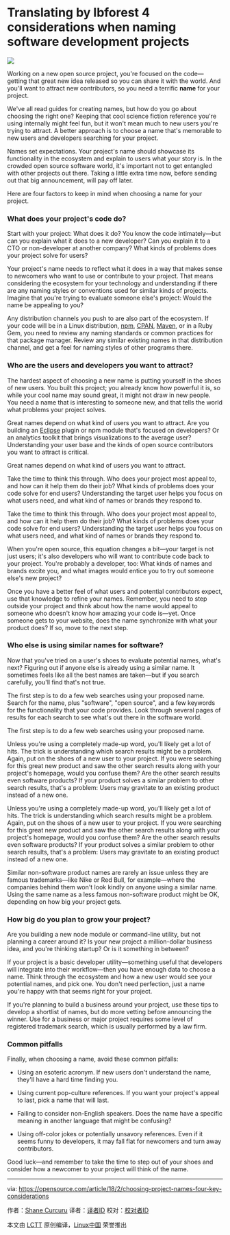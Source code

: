 Translating by lbforest
4 considerations when naming software development projects
======

![](https://opensource.com/sites/default/files/styles/image-full-size/public/lead-images/hello-name-sticker-badge-tag.png?itok=fAgbMgBb)

Working on a new open source project, you're focused on the code—getting that great new idea released so you can share it with the world. And you'll want to attract new contributors, so you need a terrific **name** for your project.

We've all read guides for creating names, but how do you go about choosing the right one? Keeping that cool science fiction reference you're using internally might feel fun, but it won't mean much to new users you're trying to attract. A better approach is to choose a name that's memorable to new users and developers searching for your project.

Names set expectations. Your project's name should showcase its functionality in the ecosystem and explain to users what your story is. In the crowded open source software world, it's important not to get entangled with other projects out there. Taking a little extra time now, before sending out that big announcement, will pay off later.

Here are four factors to keep in mind when choosing a name for your project.

### What does your project's code do?

Start with your project: What does it do? You know the code intimately—but can you explain what it does to a new developer? Can you explain it to a CTO or non-developer at another company? What kinds of problems does your project solve for users?

Your project's name needs to reflect what it does in a way that makes sense to newcomers who want to use or contribute to your project. That means considering the ecosystem for your technology and understanding if there are any naming styles or conventions used for similar kinds of projects. Imagine that you're trying to evaluate someone else's project: Would the name be appealing to you?

Any distribution channels you push to are also part of the ecosystem. If your code will be in a Linux distribution, [npm][1], [CPAN][2], [Maven][3], or in a Ruby Gem, you need to review any naming standards or common practices for that package manager. Review any similar existing names in that distribution channel, and get a feel for naming styles of other programs there.

### Who are the users and developers you want to attract?

The hardest aspect of choosing a new name is putting yourself in the shoes of new users. You built this project; you already know how powerful it is, so while your cool name may sound great, it might not draw in new people. You need a name that is interesting to someone new, and that tells the world what problems your project solves.

Great names depend on what kind of users you want to attract. Are you building an [Eclipse][4] plugin or npm module that's focused on developers? Or an analytics toolkit that brings visualizations to the average user? Understanding your user base and the kinds of open source contributors you want to attract is critical.

Great names depend on what kind of users you want to attract.

Take the time to think this through. Who does your project most appeal to, and how can it help them do their job? What kinds of problems does your code solve for end users? Understanding the target user helps you focus on what users need, and what kind of names or brands they respond to.

Take the time to think this through. Who does your project most appeal to, and how can it help them do their job? What kinds of problems does your code solve for end users? Understanding the target user helps you focus on what users need, and what kind of names or brands they respond to.

When you're open source, this equation changes a bit—your target is not just users; it's also developers who will want to contribute code back to your project. You're probably a developer, too: What kinds of names and brands excite you, and what images would entice you to try out someone else's new project?

Once you have a better feel of what users and potential contributors expect, use that knowledge to refine your names. Remember, you need to step outside your project and think about how the name would appeal to someone who doesn't know how amazing your code is—yet. Once someone gets to your website, does the name synchronize with what your product does? If so, move to the next step.

### Who else is using similar names for software?

Now that you've tried on a user's shoes to evaluate potential names, what's next? Figuring out if anyone else is already using a similar name. It sometimes feels like all the best names are taken—but if you search carefully, you'll find that's not true.

The first step is to do a few web searches using your proposed name. Search for the name, plus "software", "open source", and a few keywords for the functionality that your code provides. Look through several pages of results for each search to see what's out there in the software world.

The first step is to do a few web searches using your proposed name.

Unless you're using a completely made-up word, you'll likely get a lot of hits. The trick is understanding which search results might be a problem. Again, put on the shoes of a new user to your project. If you were searching for this great new product and saw the other search results along with your project's homepage, would you confuse them? Are the other search results even software products? If your product solves a similar problem to other search results, that's a problem: Users may gravitate to an existing product instead of a new one.

Unless you're using a completely made-up word, you'll likely get a lot of hits. The trick is understanding which search results might be a problem. Again, put on the shoes of a new user to your project. If you were searching for this great new product and saw the other search results along with your project's homepage, would you confuse them? Are the other search results even software products? If your product solves a similar problem to other search results, that's a problem: Users may gravitate to an existing product instead of a new one.

Similar non-software product names are rarely an issue unless they are famous trademarks—like Nike or Red Bull, for example—where the companies behind them won't look kindly on anyone using a similar name. Using the same name as a less famous non-software product might be OK, depending on how big your project gets.

### How big do you plan to grow your project?

Are you building a new node module or command-line utility, but not planning a career around it? Is your new project a million-dollar business idea, and you're thinking startup? Or is it something in between?

If your project is a basic developer utility—something useful that developers will integrate into their workflow—then you have enough data to choose a name. Think through the ecosystem and how a new user would see your potential names, and pick one. You don't need perfection, just a name you're happy with that seems right for your project.

If you're planning to build a business around your project, use these tips to develop a shortlist of names, but do more vetting before announcing the winner. Use for a business or major project requires some level of registered trademark search, which is usually performed by a law firm.

### Common pitfalls

Finally, when choosing a name, avoid these common pitfalls:

  * Using an esoteric acronym. If new users don't understand the name, they'll have a hard time finding you.

  * Using current pop-culture references. If you want your project's appeal to last, pick a name that will last.

  * Failing to consider non-English speakers. Does the name have a specific meaning in another language that might be confusing?

  * Using off-color jokes or potentially unsavory references. Even if it seems funny to developers, it may fall flat for newcomers and turn away contributors.




Good luck—and remember to take the time to step out of your shoes and consider how a newcomer to your project will think of the name.

--------------------------------------------------------------------------------

via: https://opensource.com/article/18/2/choosing-project-names-four-key-considerations

作者：[Shane Curcuru][a]
译者：[译者ID](https://github.com/译者ID)
校对：[校对者ID](https://github.com/校对者ID)

本文由 [LCTT](https://github.com/LCTT/TranslateProject) 原创编译，[Linux中国](https://linux.cn/) 荣誉推出

[a]:https://opensource.com/users/shane-curcuru
[1]:https://www.npmjs.com/
[2]:https://www.cpan.org/
[3]:https://maven.apache.org/
[4]:https://www.eclipse.org/
